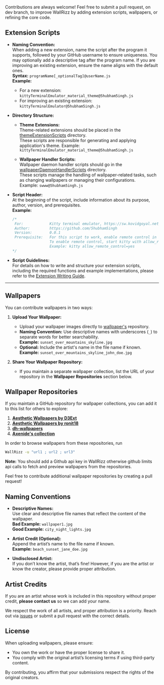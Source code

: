 Contributions are always welcome! Feel free to submit a pull request, on dev branch, to improve WallRizz by adding extension scripts, wallpapers, or refining the core code.

## Extension Scripts

- **Naming Convention:**  
  When adding a new extension, name the script after the program it supports, followed by your GitHub username to ensure uniqueness. You may optionally add a descriptive tag after the program name. If you are improving an existing extension, ensure the name aligns with the default ones.  
  **Syntax:** `programName[_optionalTag]@userName.js`  
  **Example:**  
  - For a new extension: `kittyTerminalEmulator_material_theme@5hubham5ingh.js`  
  - For improving an existing extension: `kittyTerminalEmulator@5hubham5ingh.js`

- **Directory Structure:**  
  - **Theme Extensions:**  
    Theme-related extensions should be placed in the [themeExtensionScripts](https://github.com/5hubham5ingh/WallRizz/tree/main/themeExtensionScripts) directory.  
    These scripts are responsible for generating and applying application's theme.
    Example: `kittyTerminalEmulator_material_theme@5hubham5ingh.js`
    
  - **Wallpaper Handler Scripts:**  
    Wallpaper daemon handler scripts should go in the [wallpaperDaemonHandlerScripts](https://github.com/5hubham5ingh/WallRizz/tree/main/wallpaperDaemonHandlerScripts) directory.  
    These scripts manage the handling of wallpaper-related tasks, such as changing wallpapers or managing their configurations.  
    Example: `swww@5hubham5ingh.js`

- **Script Header:**  
  At the beginning of the script, include information about its purpose, author, version, and prerequisites.  
  **Example:**  
  ```javascript
  /*
   For:            Kitty terminal emulator, https://sw.kovidgoyal.net/kitty/
   Author:         https://github.com/5hubham5ingh
   Version:        0.0.1
   Prerequisite:   For this script to work, enable remote control in the kitty terminal.
                   To enable remote control, start kitty with allow_remote_control=yes.
                   Example: kitty allow_remote_control=yes
  */
  ```
- **Script Guidelines:**  
  For details on how to write and structure your extension scripts, including the required functions and example implementations, please refer to the [Extension Writing Guide](https://github.com/5hubham5ingh/WallRizz/wiki/4.-Extensions#2-user-defined-extensions).

---

## Wallpapers

You can contribute wallpapers in two ways:

1. **Upload Your Wallpaper:**  
   - Upload your wallpaper images directly to [wallpaper's](https://github.com/5hubham5ingh/WallRizz/tree/wallpapers) repository.  
   - **Naming Convention:** Use descriptive names with underscores (`_`) to separate words for better searchability.  
     **Example:** `sunset_over_mountains_skyline.jpg`  
   - **Optional:** Include the artist's name in the file name if known.  
     **Example:** `sunset_over_mountains_skyline_john_doe.jpg`  

2. **Share Your Wallpaper Repository:**  
   - If you maintain a separate wallpaper collection, list the URL of your repository in the **Wallpaper Repositories** section below.

## Wallpaper Repositories

If you maintain a GitHub repository for wallpaper collections, you can add it to this list for others to explore:

1. [**Aesthetic Wallpapers by D3Ext**](https://github.com/D3Ext/aesthetic-wallpapers)  
2. [**Aesthetic Wallpapers by ronit18**](https://github.com/ronit18/Asthetic-Wallpapers)  
3. [**dh-wallpapers**](https://github.com/danihek/dh-wallpapers)
4. [**Axenide's collection**](https://github.com/Axenide/wallpapers)

In order to browse wallpapers from these repositories, run
```bash
WallRizz -u "url1 ; url2 ; url3"
```
**Note:** You should add a Github api key in WallRizz otherwise github limits api calls to fetch and preview wallpapers from the repositories.

Feel free to contribute additional wallpaper repositories by creating a pull request!

## Naming Conventions

- **Descriptive Names:**  
  Use clear and descriptive file names that reflect the content of the wallpaper.  
  **Bad Example:** `wallpaper1.jpg`  
  **Good Example:** `city_night_lights.jpg`  

- **Artist Credit (Optional):**  
  Append the artist’s name to the file name if known.  
  **Example:** `beach_sunset_jane_doe.jpg`  

- **Undisclosed Artist:**  
  If you don’t know the artist, that’s fine! However, if you are the artist or know the creator, please provide proper attribution.

## Artist Credits

If you are an artist whose work is included in this repository without proper credit, **please contact us** so we can add your name.  

We respect the work of all artists, and proper attribution is a priority. Reach out via [issues](https://github.com/5hubham5ingh/WallRizz/issues) or submit a pull request with the correct details.

## License

When uploading wallpapers, please ensure:  
- You own the work or have the proper license to share it.  
- You comply with the original artist’s licensing terms if using third-party content.  

By contributing, you affirm that your submissions respect the rights of the original creators.
